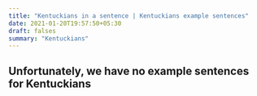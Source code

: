 ```yaml
---
title: "Kentuckians in a sentence | Kentuckians example sentences"
date: 2021-01-20T19:57:50+05:30
draft: falses
summary: "Kentuckians"
---
```

## Unfortunately, we have no example sentences for Kentuckians                 
